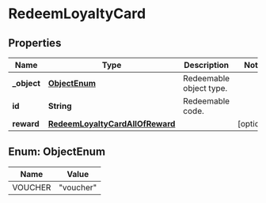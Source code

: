 

# RedeemLoyaltyCard


## Properties

| Name | Type | Description | Notes |
|------------ | ------------- | ------------- | -------------|
|**_object** | [**ObjectEnum**](#ObjectEnum) | Redeemable object type. |  |
|**id** | **String** | Redeemable code. |  |
|**reward** | [**RedeemLoyaltyCardAllOfReward**](RedeemLoyaltyCardAllOfReward.md) |  |  [optional] |



## Enum: ObjectEnum

| Name | Value |
|---- | -----|
| VOUCHER | &quot;voucher&quot; |



